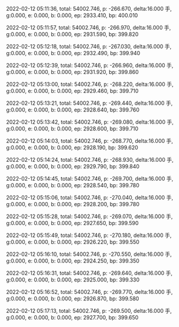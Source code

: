 2022-02-12 05:11:36, total: 54002.746, p: -266.670, delta:16.000 手, g:0.000, e: 0.000, b: 0.000, ep: 2933.410, bp: 400.010

2022-02-12 05:11:57, total: 54002.746, p: -266.970, delta:16.000 手, g:0.000, e: 0.000, b: 0.000, ep: 2931.590, bp: 399.820

2022-02-12 05:12:18, total: 54002.746, p: -267.030, delta:16.000 手, g:0.000, e: 0.000, b: 0.000, ep: 2932.490, bp: 399.940

2022-02-12 05:12:39, total: 54002.746, p: -266.960, delta:16.000 手, g:0.000, e: 0.000, b: 0.000, ep: 2931.920, bp: 399.860

2022-02-12 05:13:00, total: 54002.746, p: -268.220, delta:16.000 手, g:0.000, e: 0.000, b: 0.000, ep: 2929.460, bp: 399.710

2022-02-12 05:13:21, total: 54002.746, p: -269.440, delta:16.000 手, g:0.000, e: 0.000, b: 0.000, ep: 2928.640, bp: 399.760

2022-02-12 05:13:42, total: 54002.746, p: -269.080, delta:16.000 手, g:0.000, e: 0.000, b: 0.000, ep: 2928.600, bp: 399.710

2022-02-12 05:14:03, total: 54002.746, p: -268.770, delta:16.000 手, g:0.000, e: 0.000, b: 0.000, ep: 2928.190, bp: 399.620

2022-02-12 05:14:24, total: 54002.746, p: -268.930, delta:16.000 手, g:0.000, e: 0.000, b: 0.000, ep: 2929.790, bp: 399.840

2022-02-12 05:14:45, total: 54002.746, p: -269.700, delta:16.000 手, g:0.000, e: 0.000, b: 0.000, ep: 2928.540, bp: 399.780

2022-02-12 05:15:06, total: 54002.746, p: -270.040, delta:16.000 手, g:0.000, e: 0.000, b: 0.000, ep: 2928.200, bp: 399.780

2022-02-12 05:15:28, total: 54002.746, p: -269.070, delta:16.000 手, g:0.000, e: 0.000, b: 0.000, ep: 2927.650, bp: 399.590

2022-02-12 05:15:49, total: 54002.746, p: -270.180, delta:16.000 手, g:0.000, e: 0.000, b: 0.000, ep: 2926.220, bp: 399.550

2022-02-12 05:16:10, total: 54002.746, p: -270.550, delta:16.000 手, g:0.000, e: 0.000, b: 0.000, ep: 2924.250, bp: 399.350

2022-02-12 05:16:31, total: 54002.746, p: -269.640, delta:16.000 手, g:0.000, e: 0.000, b: 0.000, ep: 2925.000, bp: 399.330

2022-02-12 05:16:52, total: 54002.746, p: -269.770, delta:16.000 手, g:0.000, e: 0.000, b: 0.000, ep: 2926.870, bp: 399.580

2022-02-12 05:17:13, total: 54002.746, p: -269.500, delta:16.000 手, g:0.000, e: 0.000, b: 0.000, ep: 2927.700, bp: 399.650
